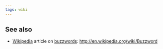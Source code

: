```yaml
---
tags: wiki
---
```


## See also

-   [Wikipedia](/wiki/Wikipedia) article on [buzzwords](/wiki/buzzwords): <http://en.wikipedia.org/wiki/Buzzword>
